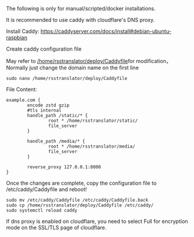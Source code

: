 The following is only for manual/scripted/docker installations.

It is recommended to use caddy with cloudflare's DNS proxy.


Install Caddy: https://caddyserver.com/docs/install#debian-ubuntu-raspbian

Create caddy configuration file

May refer to [/home/rsstranslator/deploy/Caddyfile](https://github.com/rss-translator/RSS-Translator/blob/main/deploy/Caddyfile)for modification，Normally just change the domain name on the first line

`sudo nano /home/rsstranslator/deploy/Caddyfile`

File Content:
```
example.com {
        encode zstd gzip
        #tls internal
        handle_path /static/* {
                root * /home/rsstranslator/static/
                file_server
        }

        handle_path /media/* {
                root * /home/rsstranslator/media/
                file_server
        }

        reverse_proxy 127.0.0.1:8000
}
```
Once the changes are complete, copy the configuration file to /etc/caddy/Caddyfile and reboot!
```
sudo mv /etc/caddy/Caddyfile /etc/caddy/Caddyfile.back
sudo cp /home/rsstranslator/deploy/Caddyfile /etc/caddy/
sudo systemctl reload caddy
```
If dns proxy is enabled on cloudflare, you need to select Full for encryption mode on the SSL/TLS page of cloudflare.